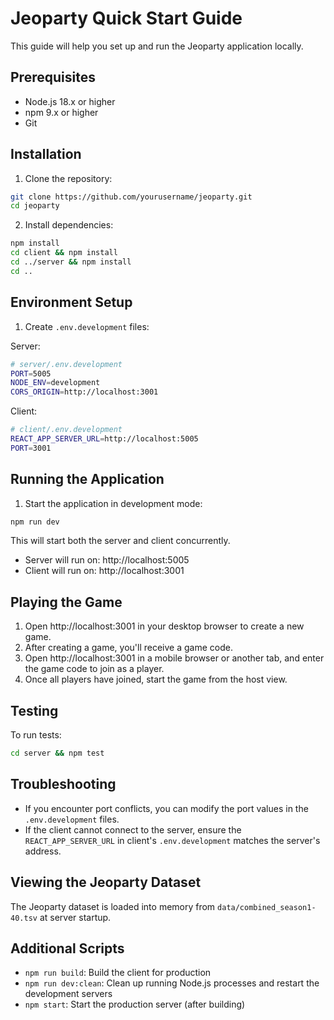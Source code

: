 # Jeoparty Quick Start Guide

This guide will help you set up and run the Jeoparty application locally.

## Prerequisites

- Node.js 18.x or higher
- npm 9.x or higher
- Git

## Installation

1. Clone the repository:

```bash
git clone https://github.com/yourusername/jeoparty.git
cd jeoparty
```

2. Install dependencies:

```bash
npm install
cd client && npm install
cd ../server && npm install
cd ..
```

## Environment Setup

1. Create `.env.development` files:

Server:
```bash
# server/.env.development
PORT=5005
NODE_ENV=development
CORS_ORIGIN=http://localhost:3001
```

Client:
```bash
# client/.env.development
REACT_APP_SERVER_URL=http://localhost:5005
PORT=3001
```

## Running the Application

1. Start the application in development mode:

```bash
npm run dev
```

This will start both the server and client concurrently.

- Server will run on: http://localhost:5005
- Client will run on: http://localhost:3001

## Playing the Game

1. Open http://localhost:3001 in your desktop browser to create a new game.
2. After creating a game, you'll receive a game code.
3. Open http://localhost:3001 in a mobile browser or another tab, and enter the game code to join as a player.
4. Once all players have joined, start the game from the host view.

## Testing

To run tests:

```bash
cd server && npm test
```

## Troubleshooting

- If you encounter port conflicts, you can modify the port values in the `.env.development` files.
- If the client cannot connect to the server, ensure the `REACT_APP_SERVER_URL` in client's `.env.development` matches the server's address.

## Viewing the Jeoparty Dataset

The Jeoparty dataset is loaded into memory from `data/combined_season1-40.tsv` at server startup.

## Additional Scripts

- `npm run build`: Build the client for production
- `npm run dev:clean`: Clean up running Node.js processes and restart the development servers
- `npm start`: Start the production server (after building) 